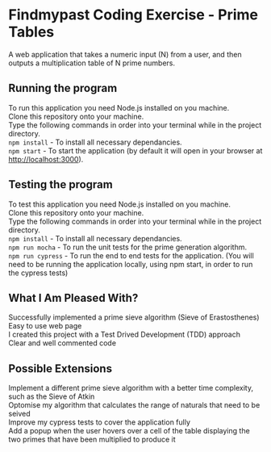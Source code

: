 # Findmypast Coding Exercise - Prime Tables

A web application that takes a numeric input (N) from a user, and then outputs a multiplication table of N prime numbers. 

## Running the program
To run this application you need Node.js installed on you machine.  
Clone this repository onto your machine.    
Type the following commands in order into your terminal while in the project directory.    
`npm install` - To install all necessary dependancies.  
`npm start` - To start the application (by default it will open in your browser at [http://localhost:3000](http://localhost:3000)). 

## Testing the program  
To test this application you need Node.js installed on you machine.     
Clone this repository onto your machine.    
Type the following commands in order into your terminal while in the project directory.  
`npm install` - To install all necessary dependancies.  
`npm run mocha` - To run the unit tests for the prime generation algorithm.  
`npm run cypress` - To run the end to end tests for the application. (You will need to be running the application locally, using npm start, in order to run the cypress tests)  

## What I Am Pleased With?  
Successfully implemented a prime sieve algorithm (Sieve of Erastosthenes)
Easy to use web page    
I created this project with a Test Drived Development (TDD) approach       
Clear and well commented code       

## Possible Extensions  
Implement a different prime sieve algorithm with a better time complexity, such as the Sieve of Atkin       
Optomise my algorithm that calculates the range of naturals that need to be seived      
Improve my cypress tests to cover the application fully     
Add a popup when the user hovers over a cell of the table displaying the two primes that have been multiplied to produce it         
